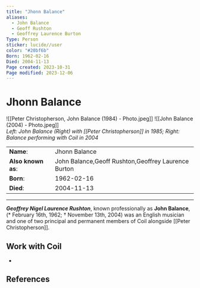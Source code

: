 ```yaml
---
title: "Jhonn Balance"
aliases:
  - John Balance
  - Geoff Rushton
  - Geoffrey Laurence Burton
Type: Person
sticker: lucide//user
color: "#20bf6b"
Born: 1962-02-16
Died: 2004-11-13
Page created: 2023-10-31
Page modified: 2023-12-06
---
```


# Jhonn Balance

![[Peter Christopherson, John Balance (1984) - Photo.jpeg]] ![[John Balance (2004) - Photo.jpeg]]  
*Left: John Balance (Right) with [[Peter Christopherson]] in 1985; Right: Balance performing with Coil in 2004*

|  |  |
| --- | --- |
| __Name__: | Jhonn Balance |
| __Also known as__: | John Balance,Geoff Rushton,Geoffrey Laurence Burton |
| __Born__: | 1962-02-16 |
| __Died__: | 2004-11-13 |

---

*__Geoffrey Nigel Laurence Rushton__*, known professionally as __John Balance__, (\* February 16th, 1962; † November 13th, 2004) was an English musician and one of two principal and permanent members of Coil alongside [[Peter Christopherson]].

## Work with Coil

-

## References
